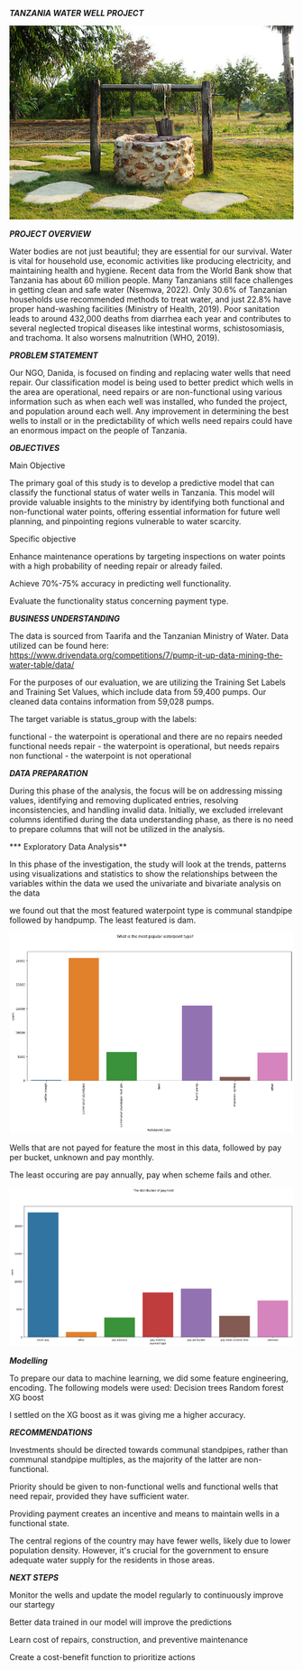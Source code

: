 ***TANZANIA WATER WELL PROJECT***

![alt text](istockphoto-517534790-612x612.jpg)
 
***PROJECT OVERVIEW***

Water bodies are not just beautiful; they are essential for our survival. Water is vital for household use, economic activities like producing electricity, and maintaining health and hygiene.
Recent data from the World Bank show that Tanzania has about 60 million people. Many Tanzanians still face challenges in getting clean and safe water (Nsemwa, 2022). Only 30.6% of Tanzanian households use recommended methods to treat water, and just 22.8% have proper hand-washing facilities (Ministry of Health, 2019). Poor sanitation leads to around 432,000 deaths from diarrhea each year and contributes to several neglected tropical diseases like intestinal worms, schistosomiasis, and trachoma. It also worsens malnutrition (WHO, 2019).

***PROBLEM STATEMENT***

Our NGO, Danida, is focused on finding and replacing water wells that need repair. Our classification model is being used to better predict which wells in the area are operational, need repairs or are non-functional using various information such as when each well was installed, who funded the project, and population around each well. Any improvement in determining the best wells to install or in the predictability of which wells need repairs could have an enormous impact on the people of Tanzania.

***OBJECTIVES***

Main Objective

The primary goal of this study is to develop a predictive model that can classify the functional status of water wells in Tanzania. This model will provide valuable insights to the ministry by identifying both functional and non-functional water points, offering essential information for future well planning, and pinpointing regions vulnerable to water scarcity.

Specific objective

Enhance maintenance operations by targeting inspections on water points with a high probability of needing repair or already failed.

Achieve 70%-75% accuracy in predicting well functionality.

Evaluate the functionality status concerning payment type.

***BUSINESS UNDERSTANDING***

The data is sourced from Taarifa and the Tanzanian Ministry of Water. Data utilized can be found here: https://www.drivendata.org/competitions/7/pump-it-up-data-mining-the-water-table/data/

For the purposes of our evaluation, we are utilizing the Training Set Labels and Training Set Values, which include data from 59,400 pumps. Our cleaned data contains information from 59,028 pumps.

The target variable is status_group with the labels:

functional - the waterpoint is operational and there are no repairs needed
functional needs repair - the waterpoint is operational, but needs repairs
non functional - the waterpoint is not operational

***DATA PREPARATION***

During this phase of the analysis, the focus will be on addressing missing values, identifying and removing duplicated entries, resolving inconsistencies, and handling invalid data. Initially, we excluded irrelevant columns identified during the data understanding phase, as there is no need to prepare columns that will not be utilized in the analysis.

*** Exploratory Data Analysis**

In this phase of the investigation, the study will look at the trends, patterns using visualizations and statistics to show the relationships between the variables within the data
we used the univariate and bivariate analysis on the data

we found out that the most featured waterpoint type is communal standpipe followed by handpump. The least featured is dam.

![alt text](image.png)

Wells that are not payed for feature the most in this data, followed by pay per bucket, unknown and pay monthly.

The least occuring are pay annually, pay when scheme fails and other.

![alt text](image-1.png)

***Modelling***

To prepare our data to machine learning, we did some feature engineering, encoding.
The following models were used:
Decision trees
Random forest
XG boost

I settled on the XG boost as it was giving me a higher accuracy.

***RECOMMENDATIONS***

Investments should be directed towards communal standpipes, rather than communal standpipe multiples, as the majority of the latter are non-functional.

Priority should be given to non-functional wells and functional wells that need repair, provided they have sufficient water.

Providing payment creates an incentive and means to maintain wells in a functional state.

The central regions of the country may have fewer wells, likely due to lower population density. However, it's crucial for the government to ensure adequate water supply for the residents in those areas.

***NEXT STEPS***

Monitor the wells and update the model regularly to continuously improve our startegy

Better data trained in our model will improve the predictions

Learn cost of repairs, construction, and preventive maintenance

Create a cost-benefit function to prioritize actions



